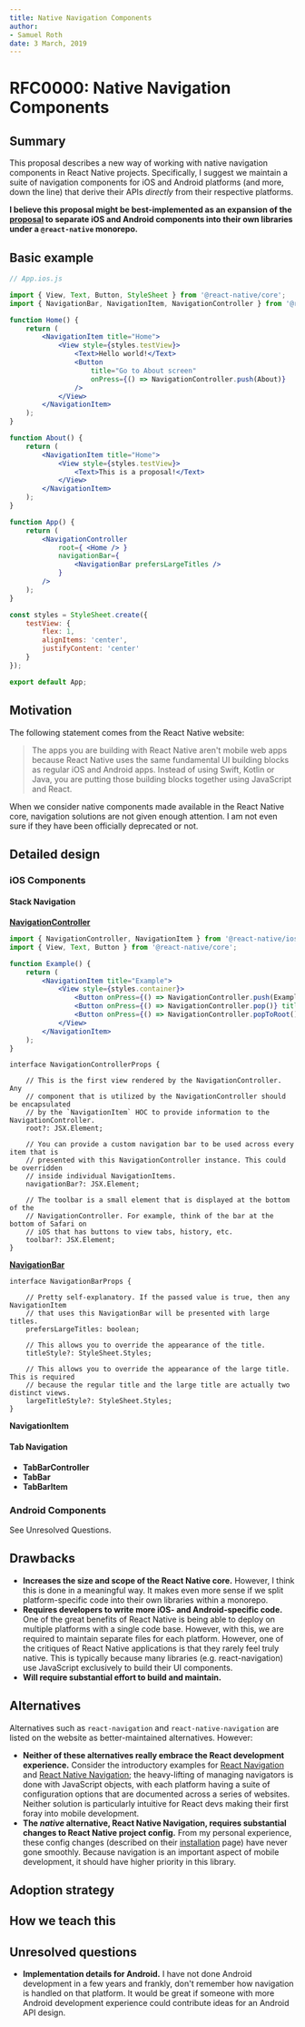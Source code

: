 ```yaml
---
title: Native Navigation Components
author:
- Samuel Roth
date: 3 March, 2019
---
```


# RFC0000: Native Navigation Components

## Summary

This proposal describes a new way of working with native navigation components in React Native projects. Specifically, I suggest we maintain a suite of navigation components for iOS and Android platforms (and more, down the line) that derive their APIs *directly* from their respective platforms.

**I believe this proposal might be best-implemented as an expansion of the [proposal](https://github.com/react-native-community/discussions-and-proposals/pull/49) to separate iOS and Android components into their own libraries under a `@react-native` monorepo.**

## Basic example

``` jsx
// App.ios.js

import { View, Text, Button, StyleSheet } from '@react-native/core';
import { NavigationBar, NavigationItem, NavigationController } from '@react-native/ios';

function Home() {
    return (
        <NavigationItem title="Home">
            <View style={styles.testView}>
                <Text>Hello world!</Text>
                <Button
                    title="Go to About screen"
                    onPress={() => NavigationController.push(About)} 
                />
            </View>
        </NavigationItem>
    );
}

function About() {
    return (
        <NavigationItem title="Home">
            <View style={styles.testView}>
                <Text>This is a proposal!</Text>
            </View>
        </NavigationItem>
    );
}

function App() {
    return (
        <NavigationController
            root={ <Home /> }
            navigationBar={
                <NavigationBar prefersLargeTitles />
            }
        />
    );
}

const styles = StyleSheet.create({
    testView: {
        flex: 1,
        alignItems: 'center',
        justifyContent: 'center'
    }
});

export default App;
```

## Motivation

The following statement comes from the React Native website:

> The apps you are building with React Native aren't mobile web apps because React Native uses the same fundamental UI building blocks as regular iOS and Android apps. Instead of using Swift, Kotlin or Java, you are putting those building blocks together using JavaScript and React.

When we consider native components made available in the React Native core, navigation solutions are not given enough attention. I am not even sure if they have been officially deprecated or not.

## Detailed design

### iOS Components

#### Stack Navigation

[**NavigationController**](https://developer.apple.com/documentation/uikit/uinavigationcontroller)

``` jsx
import { NavigationController, NavigationItem } from '@react-native/ios';
import { View, Text, Button } from '@react-native/core';

function Example() {
    return (
        <NavigationItem title="Example">
            <View style={styles.container}>
                <Button onPress={() => NavigationController.push(Example)} title="Push" />
                <Button onPress={() => NavigationController.pop()} title="Pop" />
                <Button onPress={() => NavigationController.popToRoot()} title="Pop to Root" />
            </View>
        </NavigationItem>
    );
}
```

``` tsx
interface NavigationControllerProps {

    // This is the first view rendered by the NavigationController. Any
    // component that is utilized by the NavigationController should be encapsulated
    // by the `NavigationItem` HOC to provide information to the NavigationController.
    root?: JSX.Element;
    
    // You can provide a custom navigation bar to be used across every item that is
    // presented with this NavigationController instance. This could be overridden
    // inside individual NavigationItems.
    navigationBar?: JSX.Element;
    
    // The toolbar is a small element that is displayed at the bottom of the
    // NavigationController. For example, think of the bar at the bottom of Safari on
    // iOS that has buttons to view tabs, history, etc.
    toolbar?: JSX.Element;
}
```

[**NavigationBar**](https://developer.apple.com/documentation/uikit/uinavigationbar)

``` tsx
interface NavigationBarProps {
    
    // Pretty self-explanatory. If the passed value is true, then any NavigationItem
    // that uses this NavigationBar will be presented with large titles.
    prefersLargeTitles: boolean;
    
    // This allows you to override the appearance of the title.
    titleStyle?: StyleSheet.Styles;
    
    // This allows you to override the appearance of the large title. This is required
    // because the regular title and the large title are actually two distinct views.
    largeTitleStyle?: StyleSheet.Styles;
}
```

**NavigationItem**

#### Tab Navigation

- **TabBarController**
- **TabBar**
- **TabBarItem**

### Android Components

See Unresolved Questions.

## Drawbacks

- **Increases the size and scope of the React Native core.** However, I think this is done in a meaningful way. It makes even more sense if we split platform-specific code into their own libraries within a monorepo.
- **Requires developers to write more iOS- and Android-specific code.** One of the great benefits of React Native is being able to deploy on multiple platforms with a single code base. However, with this, we are required to maintain separate files for each platform. However, one of the critiques of React Native applications is that they rarely feel truly native. This is typically because many libraries (e.g. react-navigation) use JavaScript exclusively to build their UI components.
- **Will require substantial effort to build and maintain.** 

## Alternatives

Alternatives such as `react-navigation` and `react-native-navigation` are listed on the website as better-maintained alternatives. However:

- **Neither of these alternatives really embrace the React development experience.** Consider the introductory examples for [React Navigation](https://reactnavigation.org/docs/en/hello-react-navigation.html) and [React Native Navigation](https://wix.github.io/react-native-navigation/#/docs/top-level-api); the heavy-lifting of managing navigators is done with JavaScript objects, with each platform having a suite of configuration options that are documented across a series of websites. Neither solution is particularly intuitive for React devs making their first foray into mobile development.
- **The *native* alternative, React Native Navigation, requires substantial changes to React Native project config.** From my personal experience, these config changes (described on their [installation](https://wix.github.io/react-native-navigation/#/docs/Installing) page) have never gone smoothly. Because navigation is an important aspect of mobile development, it should have higher priority in this library.

## Adoption strategy

## How we teach this



## Unresolved questions

- **Implementation details for Android.** I have not done Android development in a few years and frankly, don't remember how navigation is handled on that platform. It would be great if someone with more Android development experience could contribute ideas for an Android API design.
